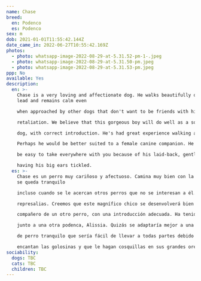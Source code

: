 ```yaml
---
name: Chase
breed:
  en: Podenco
  es: Podenco
sex: m
dob: 2021-01-01T11:55:42.144Z
date_came_in: 2022-06-27T10:55:42.169Z
photos:
  - photo: whatsapp-image-2022-08-29-at-5.31.52-pm-1-.jpeg
  - photo: whatsapp-image-2022-08-29-at-5.31.50-pm.jpeg
  - photo: whatsapp-image-2022-08-29-at-5.31.53-pm.jpeg
ppp: No
available: Yes
description:
  en: >-
    Chase is a very loving and affectionate dog. He walks beautifully on the
    lead and remains calm even

    when approached by other dogs that don't want to be friends with him. No signs of aggression or

    retaliation. We believe that this gorgeous boy will do well as a solo pet, or as a companion to the right

    dog, with correct introduction. He's had great experience walking alongside another podenco, Alessia.

    Perhaps he would be better suited to a female canine companion. He's the type of calm dog that would

    be easy to take everywhere with you because of his laid-back, gentle nature. He loves his treats and

    having his big ears tickled.
  es: >-
    Chase es un perro muy cariñoso y afectuoso. Camina muy bien con la correa y
    se queda tranquilo

    incluso cuando se le acercan otros perros que no se interesan a él. No hay signos de agresión o

    represalias. Creemos que este magnífico chico se desenvolverá bien como mascota sola, o como

    compañero de un otro perro, con una introducción adecuada. Ha tenido una gran experiencia paseando

    junto a una otra podenca, Alissia. Quizás se adaptaría mejor a una compañera canina hembra. Es el tipo

    de perro tranquilo que sería fácil de llevar a todas partes debido a su naturaleza relajada y gentil. Le

    encantan las golosinas y que le hagan cosquillas en sus grandes orejas.
sociability:
  dogs: TBC
  cats: TBC
  children: TBC
---
```

